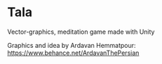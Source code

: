 # Tala
Vector-graphics, meditation game made with Unity

Graphics and idea by Ardavan Hemmatpour: https://www.behance.net/ArdavanThePersian
